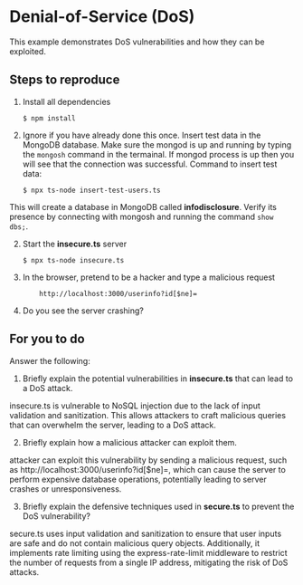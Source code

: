 # Denial-of-Service (DoS)

This example demonstrates DoS vulnerabilities and how they can be exploited.

## Steps to reproduce

1. Install all dependencies

    `$ npm install`

2. Ignore if you have already done this once. Insert test data in the MongoDB database. Make sure the mongod is up and running by typing the `mongosh` command in the termainal. If mongod process is up then you will see that the connection was successful. Command to insert test data:

    `$ npx ts-node insert-test-users.ts`

This will create a database in MongoDB called __infodisclosure__. Verify its presence by connecting with mongosh and running the command `show dbs;`.

2. Start the **insecure.ts** server

    `$ npx ts-node insecure.ts`

3. In the browser, pretend to be a hacker and type a malicious request

    ```
        http://localhost:3000/userinfo?id[$ne]=
    ```

4. Do you see the server crashing?

## For you to do

Answer the following:

1. Briefly explain the potential vulnerabilities in **insecure.ts** that can lead to a DoS attack.

insecure.ts is vulnerable to NoSQL injection due to the lack of input validation and sanitization. This allows attackers to craft malicious queries that can overwhelm the server, leading to a DoS attack.

2. Briefly explain how a malicious attacker can exploit them.

attacker can exploit this vulnerability by sending a malicious request, such as http://localhost:3000/userinfo?id[$ne]=, which can cause the server to perform expensive database operations, potentially leading to server crashes or unresponsiveness.

3. Briefly explain the defensive techniques used in **secure.ts** to prevent the DoS vulnerability?

secure.ts uses input validation and sanitization to ensure that user inputs are safe and do not contain malicious query objects. Additionally, it implements rate limiting using the express-rate-limit middleware to restrict the number of requests from a single IP address, mitigating the risk of DoS attacks.
